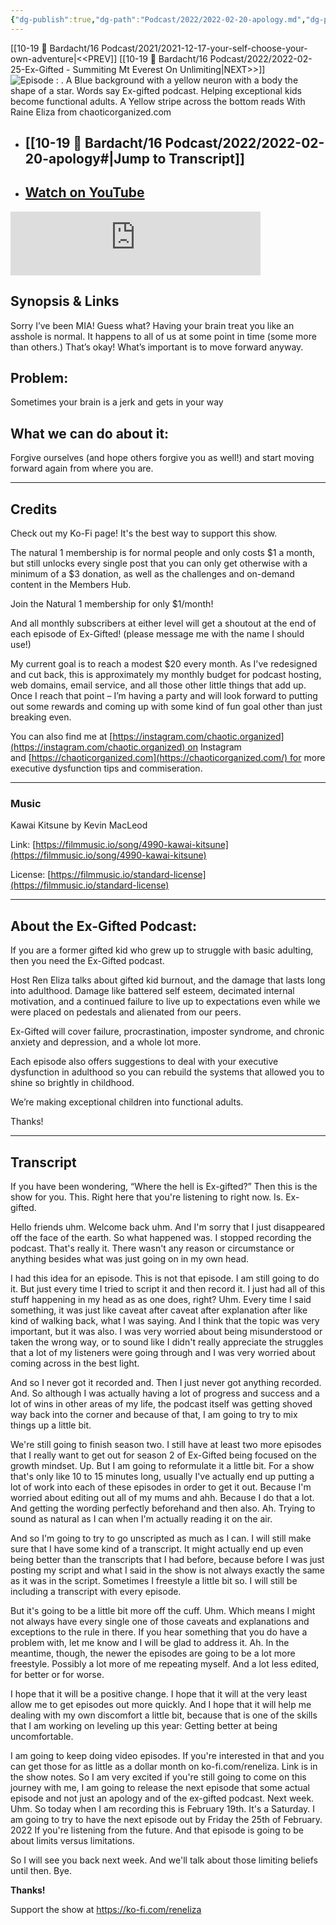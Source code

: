 ```yaml
---
{"dg-publish":true,"dg-path":"Podcast/2022/2022-02-20-apology.md","dg-permalink":"exgifted/apology","permalink":"/exgifted/apology/","title":"Apology","noteIcon":"","created":"","updated":"2023-07-26T23:44:26.387-04:00"}
---
```


[[10-19 💢 Bardacht/16 Podcast/2021/2021-12-17-your-self-choose-your-own-adventure\|<<PREV]]                          [[10-19 💢 Bardacht/16 Podcast/2022/2022-02-25-Ex-Gifted - Summiting Mt Everest On Unlimiting\|NEXT>>]]
![Episode : . A Blue background with a yellow neuron with a body the shape of a star. Words say Ex-gifted podcast. Helping exceptional kids become functional adults. A Yellow stripe across the bottom reads With Raine Eliza from chaoticorganized.com](https://i.imgur.com/9DEFNUZ.png)
- ## [[10-19 💢 Bardacht/16 Podcast/2022/2022-02-20-apology#\|Jump to Transcript]]
- ## [Watch on YouTube](https://youtu.be/7x8cnXI-7As)


<iframe src="https://podcasters.spotify.com/pod/show/exgifted/embed/episodes/Apology-e1vas37" height="102px" width="400px" frameborder="0" scrolling="no"></iframe>



## Synopsis & Links

Sorry I’ve been MIA! Guess what? Having your brain treat you like an asshole is normal. It happens to all of us at some point in time (some more than others.) That’s okay! What’s important is to move forward anyway.

## Problem: 

Sometimes your brain is a jerk and gets in your way

## What we can do about it: 

Forgive ourselves (and hope others forgive you as well!) and start moving forward again from where you are.

---

## Credits

Check out my Ko-Fi page! It's the best way to support this show.

The natural 1 membership is for normal people and only costs $1 a month, but still unlocks every single post that you can only get otherwise with a minimum of a $3 donation, as well as the challenges and on-demand content in the Members Hub.

Join the Natural 1 membership for only $1/month!

And all monthly subscribers at either level will get a shoutout at the end of each episode of Ex-Gifted! (please message me with the name I should use!)

My current goal is to reach a modest $20 every month. As I've redesigned and cut back, this is approximately my monthly budget for podcast hosting, web domains, email service, and all those other little things that add up. Once I reach that point – I’m having a party and will look forward to putting out some rewards and coming up with some kind of fun goal other than just breaking even.

You can also find me at [https://instagram.com/chaotic.organized](https://instagram.com/chaotic.organized) on Instagram and [https://chaoticorganized.com](https://chaoticorganized.com/) for more executive dysfunction tips and commiseration.

---

### Music

Kawai Kitsune by Kevin MacLeod

Link: [https://filmmusic.io/song/4990-kawai-kitsune](https://filmmusic.io/song/4990-kawai-kitsune)

License: [https://filmmusic.io/standard-license](https://filmmusic.io/standard-license)

---

## About the Ex-Gifted Podcast:

If you are a former gifted kid who grew up to struggle with basic adulting, then you need the Ex-Gifted podcast.

Host Ren Eliza talks about gifted kid burnout, and the damage that lasts long into adulthood. Damage like battered self esteem, decimated internal motivation, and a continued failure to live up to expectations even while we were placed on pedestals and alienated from our peers.

Ex-Gifted will cover failure, procrastination, imposter syndrome, and chronic anxiety and depression, and a whole lot more.

Each episode also offers suggestions to deal with your executive dysfunction in adulthood so you can rebuild the systems that allowed you to shine so brightly in childhood.

We’re making exceptional children into functional adults.

Thanks!

---

## Transcript

If you have been wondering, “Where the hell is Ex-gifted?” Then this is the show for you. This. Right here that you're listening to right now. Is. Ex-gifted. 

Hello friends uhm. Welcome back uhm. And I'm sorry that I just disappeared off the face of the earth. So what happened was. I stopped recording the podcast. That's really it. There wasn't any reason or circumstance or anything besides what was just going on in my own head. 

I had this idea for an episode. This is not that episode. I am still going to do it. But just every time I tried to script it and then record it. I just had all of this stuff happening in my head as as one does, right? Uhm. Every time I said something, it was just like caveat after caveat after explanation after like kind of walking back, what I was saying. And I think that the topic was very important, but it was also. I was very worried about being misunderstood or taken the wrong way, or to sound like I didn't really appreciate the struggles that a lot of my listeners were going through and I was very worried about coming across in the best light. 

And so I never got it recorded and. Then I just never got anything recorded. And. So although I was actually having a lot of progress and success and a lot of wins in other areas of my life, the podcast itself was getting shoved way back into the corner and because of that, I am going to try to mix things up a little bit. 

We're still going to finish season two. I still have at least two more episodes that I really want to get out for season 2 of Ex-Gifted being focused on the growth mindset. Up. But I am going to reformulate it a little bit. For a show that's only like 10 to 15 minutes long, usually I've actually end up putting a lot of work into each of these episodes in order to get it out. Because I'm worried about editing out all of my mums and ahh. Because I do that a lot. And getting the wording perfectly beforehand and then also. Ah. Trying to sound as natural as I can when I'm actually reading it on the air. 

And so I'm going to try to go unscripted as much as I can. I will still make sure that I have some kind of a transcript. It might actually end up even being better than the transcripts that I had before, because before I was just posting my script and what I said in the show is not always exactly the same as it was in the script. Sometimes I freestyle a little bit so. I will still be including a transcript with every episode. 

But it's going to be a little bit more off the cuff. Uhm. Which means I might not always have every single one of those caveats and explanations and exceptions to the rule in there. If you hear something that you do have a problem with, let me know and I will be glad to address it. Ah. In the meantime, though, the newer the episodes are going to be a lot more freestyle. Possibly a lot more of me repeating myself. And a lot less edited, for better or for worse. 

I hope that it will be a positive change. I hope that it will at the very least allow me to get episodes out more quickly. And I hope that it will help me dealing with my own discomfort a little bit, because that is one of the skills that I am working on leveling up this year: Getting better at being uncomfortable. 

I am going to keep doing video episodes. If you're interested in that and you can get those for as little as a dollar month on ko-fi.com/reneliza. Link is in the show notes. So I am very excited if you're still going to come on this journey with me, I am going to release the next episode that some actual episode and not just an apology and of the ex-gifted podcast. Next week. Uhm. So today when I am recording this is February 19th. It's a Saturday. I am going to try to have the next episode out by Friday the 25th of February. 2022 If you're listening from the future. And that episode is going to be about limits versus limitations. 

So I will see you back next week. And we'll talk about those limiting beliefs until then. Bye.



**Thanks!**

Support the show at https://ko-fi.com/reneliza 